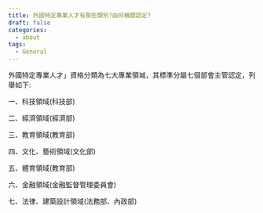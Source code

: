 ```yaml
---
title: 外國特定專業人才有那些類別?由何機關認定?
draft: false
categories:
  - about
tags:
  - General
---
```

外國特定專業人才」資格分類為七大專業領堿，其標準分屬七個部會主管認定，列舉如下:

一、科技領域(科技部)

二、經濟領域(經濟部)

三、教育領域(教育部)

四、文化、藝術領域(文化部)

五、體育領域(教育部)

六、金融領域(金融監督管理委員會)

七、法律、建築設計領域(法務部、內政部)